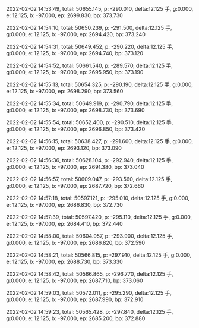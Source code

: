 2022-02-02 14:53:49, total: 50655.145, p: -290.010, delta:12.125 手, g:0.000, e: 12.125, b: -97.000, ep: 2699.830, bp: 373.730

2022-02-02 14:54:10, total: 50650.239, p: -291.500, delta:12.125 手, g:0.000, e: 12.125, b: -97.000, ep: 2694.420, bp: 373.240

2022-02-02 14:54:31, total: 50649.452, p: -290.220, delta:12.125 手, g:0.000, e: 12.125, b: -97.000, ep: 2694.740, bp: 373.120

2022-02-02 14:54:52, total: 50661.540, p: -289.570, delta:12.125 手, g:0.000, e: 12.125, b: -97.000, ep: 2695.950, bp: 373.190

2022-02-02 14:55:13, total: 50654.325, p: -290.190, delta:12.125 手, g:0.000, e: 12.125, b: -97.000, ep: 2698.290, bp: 373.560

2022-02-02 14:55:34, total: 50649.919, p: -290.790, delta:12.125 手, g:0.000, e: 12.125, b: -97.000, ep: 2698.730, bp: 373.690

2022-02-02 14:55:54, total: 50652.400, p: -290.510, delta:12.125 手, g:0.000, e: 12.125, b: -97.000, ep: 2696.850, bp: 373.420

2022-02-02 14:56:15, total: 50638.427, p: -291.600, delta:12.125 手, g:0.000, e: 12.125, b: -97.000, ep: 2693.120, bp: 373.090

2022-02-02 14:56:36, total: 50628.104, p: -292.940, delta:12.125 手, g:0.000, e: 12.125, b: -97.000, ep: 2691.380, bp: 373.040

2022-02-02 14:56:57, total: 50609.047, p: -293.560, delta:12.125 手, g:0.000, e: 12.125, b: -97.000, ep: 2687.720, bp: 372.660

2022-02-02 14:57:18, total: 50597.121, p: -295.010, delta:12.125 手, g:0.000, e: 12.125, b: -97.000, ep: 2686.830, bp: 372.730

2022-02-02 14:57:39, total: 50597.420, p: -295.110, delta:12.125 手, g:0.000, e: 12.125, b: -97.000, ep: 2684.410, bp: 372.440

2022-02-02 14:58:00, total: 50604.957, p: -293.900, delta:12.125 手, g:0.000, e: 12.125, b: -97.000, ep: 2686.820, bp: 372.590

2022-02-02 14:58:21, total: 50566.815, p: -297.910, delta:12.125 手, g:0.000, e: 12.125, b: -97.000, ep: 2688.730, bp: 373.330

2022-02-02 14:58:42, total: 50566.865, p: -296.770, delta:12.125 手, g:0.000, e: 12.125, b: -97.000, ep: 2687.710, bp: 373.060

2022-02-02 14:59:03, total: 50572.011, p: -295.290, delta:12.125 手, g:0.000, e: 12.125, b: -97.000, ep: 2687.990, bp: 372.910

2022-02-02 14:59:23, total: 50565.428, p: -297.840, delta:12.125 手, g:0.000, e: 12.125, b: -97.000, ep: 2685.200, bp: 372.880